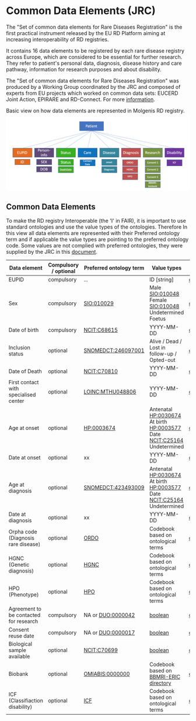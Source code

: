 # Common Data Elements (JRC)

The "Set of common data elements for Rare Diseases Registration" is the first practical instrument released by the EU RD Platform aiming at increasing interoperability of RD registries.

It contains 16 data elements to be registered by each rare disease registry across Europe, which are considered to be essential for further research. They refer to patient's personal data, diagnosis, disease history and care pathway, information for research purposes and about disability.

The "Set of common data elements for Rare Diseases Registration" was produced by a Working Group coordinated by the JRC and composed of experts from EU projects which worked on common data sets: EUCERD Joint Action, EPIRARE and RD-Connect.
For more [information](https://eu-rd-platform.jrc.ec.europa.eu/set-of-common-data-elements_en).

Basic view on how data elements are represented in Molgenis RD registry.
![JRC](/JRC/JRC_CDE.png)


## Common Data Elements
To make the RD registry Interoperable (the 'I' in FAIR), it is important to use standard ontologies and use the value types of the ontologies. Therefore In this view all data elements are represented with their Preferred ontology term and if applicable the value types are pointing to the preferred ontology code. Some values are not complied with preferred ontologies, they were supplied by the JRC in this [document](https://eu-rd-platform.jrc.ec.europa.eu/sites/default/files/CDS/EU_RD_Platform_CDS_Final.pdf).

| Data element   | Compulsory / optional | Preferred ontology term| Value types | Codebook_EMX |Issue Number |
|---------------|-----------------------|----------------------------|-------------|--------------|--------------|
|EUPID | compulsory | ...|ID [string] | [cde_attributes](/data/cde_attributes.tsv)|.|
|Sex | compulsory | [SIO:010029](http://semanticscience.org/resource/SIO_010029.rdf)| Male [SIO:010048](http://semanticscience.org/resource/SIO_010048)  <br> Female [SIO:010048](http://semanticscience.org/resource/SIO_010048) <br> Undetermined []() <br> Foetus []()|[codebook_sex](/data/codebook_sex.tsv)|.|
| Date of birth | compulsory | [NCIT:C68615](https://www.ebi.ac.uk/ols/ontologies/ncit/terms?iri=http%3A%2F%2Fpurl.obolibrary.org%2Fobo%2FNCIT_C68615)|YYYY-MM-DD| [cde_attributes](/data/cde_attributes.tsv)|.|
|Inclusion status | optional | [SNOMEDCT:246097001](http://bioportal.bioontology.org/ontologies/SNOMEDCT?p=classes&conceptid=http%3A%2F%2Fpurl.bioontology.org%2Fontology%2FSNOMEDCT%2F246097001) |   Alive / Dead / Lost in follow-up / Opted-out | [codebook_status](/data/codebook_status.tsv)|.|
|Date of Death | optional| [NCIT:C70810](https://www.ebi.ac.uk/ols/ontologies/ncit/terms?iri=http%3A%2F%2Fpurl.obolibrary.org%2Fobo%2FNCIT_C70810)|YYYY-MM-DD| [cde_attributes](/data/cde_attributes.tsv)|.|
|First contact with specialised center | optional | [LOINC:MTHU048806](https://bioportal.bioontology.org/ontologies/LOINC?p=classes&conceptid=http%3A%2F%2Fpurl.bioontology.org%2Fontology%2FLNC%2FMTHU048806) | YYYY-MM-DD | [cde_attributes](/data/cde_attributes.tsv)|.|
|Age at onset | optional | [HP:0003674](http://bioportal.bioontology.org/ontologies/HP/?p=classes&conceptid=http%3A%2F%2Fpurl.obolibrary.org%2Fobo%2FHP_0003674) | Antenatal [HP:0030674](http://bioportal.bioontology.org/ontologies/HP/?p=classes&conceptid=http%3A%2F%2Fpurl.obolibrary.org%2Fobo%2FHP_0030674)  <br> At birth [HP:0003577](http://bioportal.bioontology.org/ontologies/HP/?p=classes&conceptid=http%3A%2F%2Fpurl.obolibrary.org%2Fobo%2FHP_0003577) <br> Date [NCIT:C25164](https://www.ebi.ac.uk/ols/ontologies/ncit/terms?iri=http%3A%2F%2Fpurl.obolibrary.org%2Fobo%2FNCIT_C25164) <br> Undetermined |[codebook_onset](/data/codebook_onset.tsv)|.|
| Date at onset | optional | xx | YYYY-MM-DD | [cde_attributes](/data/cde_attributes.tsv)|.|
|Age at diagnosis | optional | [SNOMEDCT:423493009](http://bioportal.bioontology.org/ontologies/SNOMEDCT/?p=classes&conceptid=http%3A%2F%2Fpurl.bioontology.org%2Fontology%2FSNOMEDCT%2F423493009) |Antenatal [HP:0030674](http://bioportal.bioontology.org/ontologies/HP/?p=classes&conceptid=http%3A%2F%2Fpurl.obolibrary.org%2Fobo%2FHP_0030674)  <br> At birth [HP:0003577](http://bioportal.bioontology.org/ontologies/HP/?p=classes&conceptid=http%3A%2F%2Fpurl.obolibrary.org%2Fobo%2FHP_0003577) <br> Date [NCIT:C25164](https://www.ebi.ac.uk/ols/ontologies/ncit/terms?iri=http%3A%2F%2Fpurl.obolibrary.org%2Fobo%2FNCIT_C25164) <br> Undetermined |[codebook_onset](/data/codebook_onset.tsv)|.|
| Date at diagnosis | optional | xx | YYYY-MM-DD | [cde_attributes](/data/cde_attributes.tsv)|.|
|Orpha code (Diagnosis rare disease)| optional |[ORDO](http://bioportal.bioontology.org/ontologies/ORDO)|Codebook based on ontological terms|[codebook_ordo](/data/codebook_ordo.tsv)|.|
|HGNC (Genetic diagnosis)| optional| [HGNC](http://bioportal.bioontology.org/ontologies/HGNC)|Codebook based on ontological terms| [codebook_hgnc](/data/codebook_hgnc.tsv)|.|
| HPO (Phenotype) | optional | [HPO](http://bioportal.bioontology.org/ontologies/HOOM)|Codebook based on ontological terms| [codebook_hpo](/data/codebook_hpo.tsv)|.|
| Agreement to be contacted for research| compulsory| NA or [DUO:0000042](https://www.ebi.ac.uk/ols/ontologies/duo/terms?iri=http://purl.obolibrary.org/obo/DUO_0000042) | [boolean]()| [cde_attributes](/data/cde_attributes.tsv)|.|
|Consent reuse date | compulsory| NA or [DUO:0000017](https://www.ebi.ac.uk/ols/ontologies/duo/terms?iri=http%3A%2F%2Fpurl.obolibrary.org%2Fobo%2FDUO_0000017&viewMode=PreferredRoots&siblings=false)| [boolean]()| [cde_attributes](/data/cde_attributes.tsv)|.|
| Biological sample available | optional |[NCIT:C70699](https://www.ebi.ac.uk/ols/ontologies/ncit/terms?iri=http%3A%2F%2Fpurl.obolibrary.org%2Fobo%2FNCIT_C70699)| [boolean]()| [cde_attributes](/data/cde_attributes.tsv)|.|
|Biobank| optional| [OMIABIS:0000000](https://www.ebi.ac.uk/ols/ontologies/omiabis/terms?iri=http%3A%2F%2Fpurl.obolibrary.org%2Fobo%2FOMIABIS_0000000)| Codebook based on [BBMRI-ERIC directory](https://directory.bbmri-eric.eu/menu/main/app-molgenis-app-biobank-explorer/biobankexplorer)| [codebook_biobank](/data/codebook_biobank.tsv)|.|
|ICF (Classifiaction disability) | optional|[ICF](http://bioportal.bioontology.org/ontologies/ICF)|Codebook based on ontological terms| [codebook_icf](/data/codebook_icf.tsv)|.|

